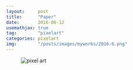 ```yaml
---
layout:     post
title:      "Paper"
date:       2016-06-12
usemathjax: true
tag:        "pixelart"
categories: pixelart
img:        "/posts/images/myworks/2016-6.png"
---
```


<figure>
    <img class="art" src="{{ site.image_location }}/myworks/2016-6.png" alt="pixel art"/>
</figure>